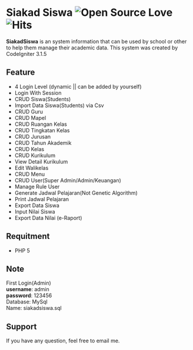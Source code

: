 # Siakad Siswa ![Open Source Love](https://www.mushlihun.github.io)&nbsp;![Hits](https://github.com/mushlihun/siakadsiswa)

**SiakadSiswa** is an system information that can be used by school or other to help them manage their academic data. This system was created by CodeIgniter 3.1.5

Feature
----------
- 4 Login Level (dynamic || can be added by yourself)
- Login With Session
- CRUD Siswa(Students)
- Import Data Siswa(Students) via Csv
- CRUD Guru
- CRUD Mapel
- CRUD Ruangan Kelas
- CRUD Tingkatan Kelas
- CRUD Jurusan
- CRUD Tahun Akademik
- CRUD Kelas
- CRUD Kurikulum
- View Detail Kurikulum
- Edit Walikelas
- CRUD Menu
- CRUD User(Super Admin/Admin/Keuangan)
- Manage Rule User
- Generate Jadwal Pelajaran(Not Genetic Algorithm)
- Print Jadwal Pelajaran
- Export Data Siswa
- Input Nilai Siswa
- Export Data Nilai (e-Raport)

Requitment
----------
- PHP 5

Note
----------
First Login(Admin) <br>
**username**: admin <br>
**password**: 123456 <br>
Database: MySql <br>
Name: siakadsiswa.sql

Support
----------
If you have any question, feel free to email me.
